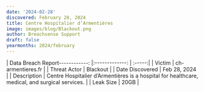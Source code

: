 ```yaml
---
date: '2024-02-28'
discovered: February 28, 2024
title: Centre Hospitalier d’Armentières
image: images/blog/Blackout.png
author: Breachsense Support
draft: false
yearmonths: 2024/february
---
```


| Data Breach Report------------:     |:-------------:    | :-----:|
| Victim      | ch-armentieres.fr      | 
| Threat Actor      | Blackout      | 
| Date Discovered      | Feb 28, 2024      | 
| Description      | Centre Hospitalier d’Armentières is a hospital for healthcare, medical, and surgical services.      | 
| Leak Size      | 20GB      | 


